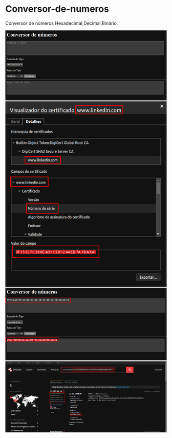 # Conversor-de-numeros
Conversor de números Hexadecimal,Decimal,Binário.

![Screenshot](foto1.png)
![Screenshot](foto2.png)
![Screenshot](foto3.png)
![Screenshot](foto4.png)
